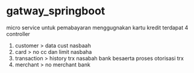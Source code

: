 # gatway_springboot
micro service untuk pemabayaran menggugnakan kartu kredit 
terdapat 4 controller 
1. customer > data cust nasbaah 
2. card > no cc dan limit nasbaha 
3. transaction > history trx nasabah bank besaerta proses otorisasi trx
4. merchant > no merchant bank 
